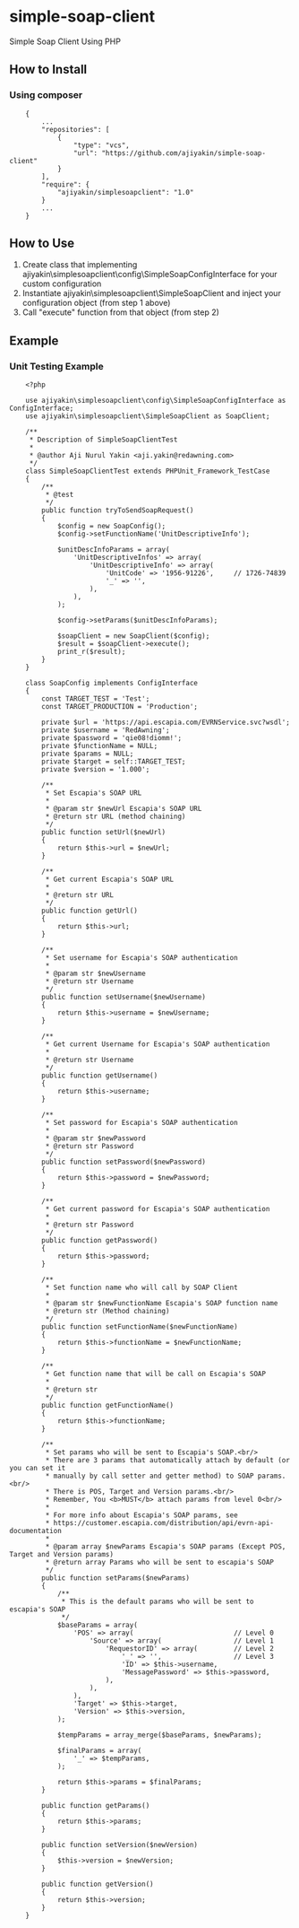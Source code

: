 # simple-soap-client
Simple Soap Client Using PHP

## How to Install

### Using composer

        {
            ...
            "repositories": [
                {
                    "type": "vcs",
                    "url": "https://github.com/ajiyakin/simple-soap-client"
                }
            ],
            "require": {
                "ajiyakin/simplesoapclient": "1.0"
            }
            ...
        }

## How to Use

1. Create class that implementing ajiyakin\simplesoapclient\config\SimpleSoapConfigInterface for your custom configuration
2. Instantiate ajiyakin\simplesoapclient\SimpleSoapClient and inject your configuration object (from step 1 above)
3. Call "execute" function from that object (from step 2)


## Example

### Unit Testing Example

        <?php

        use ajiyakin\simplesoapclient\config\SimpleSoapConfigInterface as ConfigInterface;
        use ajiyakin\simplesoapclient\SimpleSoapClient as SoapClient;

        /**
         * Description of SimpleSoapClientTest
         *
         * @author Aji Nurul Yakin <aji.yakin@redawning.com>
         */
        class SimpleSoapClientTest extends PHPUnit_Framework_TestCase
        {
            /**
             * @test
             */
            public function tryToSendSoapRequest()
            {
                $config = new SoapConfig();
                $config->setFunctionName('UnitDescriptiveInfo');

                $unitDescInfoParams = array(
                    'UnitDescriptiveInfos' => array(
                        'UnitDescriptiveInfo' => array(
                            'UnitCode' => '1956-91226',     // 1726-74839
                            '_' => '',
                        ),
                    ),
                );

                $config->setParams($unitDescInfoParams);

                $soapClient = new SoapClient($config);
                $result = $soapClient->execute();
                print_r($result);
            }
        }

        class SoapConfig implements ConfigInterface
        {
            const TARGET_TEST = 'Test';
            const TARGET_PRODUCTION = 'Production';

            private $url = 'https://api.escapia.com/EVRNService.svc?wsdl';
            private $username = 'RedAwning';
            private $password = 'qie08!diomm!';
            private $functionName = NULL;
            private $params = NULL;
            private $target = self::TARGET_TEST;
            private $version = '1.000';

            /**
             * Set Escapia's SOAP URL
             * 
             * @param str $newUrl Escapia's SOAP URL
             * @return str URL (method chaining)
             */
            public function setUrl($newUrl) 
            {
                return $this->url = $newUrl;
            }

            /**
             * Get current Escapia's SOAP URL
             * 
             * @return str URL
             */
            public function getUrl() 
            {
                return $this->url;
            }

            /**
             * Set username for Escapia's SOAP authentication
             * 
             * @param str $newUsername
             * @return str Username
             */
            public function setUsername($newUsername) 
            {
                return $this->username = $newUsername;
            }

            /**
             * Get current Username for Escapia's SOAP authentication
             * 
             * @return str Username
             */
            public function getUsername() 
            {
                return $this->username;
            }

            /**
             * Set password for Escapia's SOAP authentication
             * 
             * @param str $newPassword
             * @return str Password
             */
            public function setPassword($newPassword) 
            {
                return $this->password = $newPassword;
            }

            /**
             * Get current password for Escapia's SOAP authentication
             * 
             * @return str Password
             */
            public function getPassword() 
            {
                return $this->password;
            }

            /**
             * Set function name who will call by SOAP Client
             * 
             * @param str $newFunctionName Escapia's SOAP function name
             * @return str (Method chaining)
             */
            public function setFunctionName($newFunctionName) 
            {
                return $this->functionName = $newFunctionName;
            }

            /**
             * Get function name that will be call on Escapia's SOAP
             * 
             * @return str
             */
            public function getFunctionName() 
            {
                return $this->functionName;
            }

            /**
             * Set params who will be sent to Escapia's SOAP.<br/>
             * There are 3 params that automatically attach by default (or you can set it
             * manually by call setter and getter method) to SOAP params.<br/>
             * There is POS, Target and Version params.<br/>
             * Remember, You <b>MUST</b> attach params from level 0<br/>
             * 
             * For more info about Escapia's SOAP params, see
             * https://customer.escapia.com/distribution/api/evrn-api-documentation
             * 
             * @param array $newParams Escapia's SOAP params (Except POS, Target and Version params)
             * @return array Params who will be sent to escapia's SOAP
             */
            public function setParams($newParams) 
            {
                /**
                 * This is the default params who will be sent to escapia's SOAP
                 */
                $baseParams = array(
                    'POS' => array(                         // Level 0
                        'Source' => array(                  // Level 1
                            'RequestorID' => array(         // Level 2
                                '_' => '',                  // Level 3
                                'ID' => $this->username,
                                'MessagePassword' => $this->password,
                            ),
                        ),
                    ),
                    'Target' => $this->target,
                    'Version' => $this->version,
                );

                $tempParams = array_merge($baseParams, $newParams);

                $finalParams = array(
                    '_' => $tempParams,
                );

                return $this->params = $finalParams;
            }

            public function getParams() 
            {
                return $this->params;
            }

            public function setVersion($newVersion)
            {
                $this->version = $newVersion;
            }

            public function getVersion()
            {
                return $this->version;
            }
        }